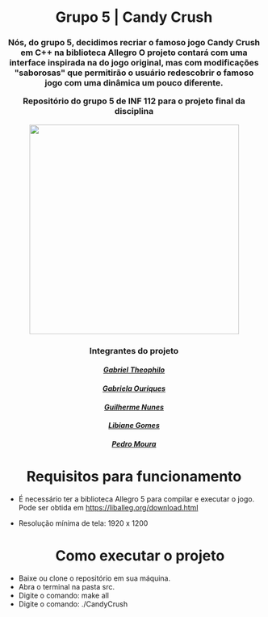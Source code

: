 <h1 align="center">
  Grupo 5 | Candy Crush
</h1>
<h3 align="center">
  Nós, do grupo 5, decidimos recriar o famoso jogo Candy Crush em C++ na biblioteca Allegro
  O projeto contará com uma interface inspirada na do jogo original, mas com modificações "saborosas" que permitirão o usuário redescobrir o famoso jogo com uma dinâmica um pouco diferente.

  Repositório do grupo 5 de INF 112 para o projeto final da disciplina
</h3>

<div align="center">
  <img  src="https://i.imgur.com/LKOFabQ.png" width="415px" heigth="405px"/>


<h3> Integrantes do projeto </h3>

  <h4><a href="https://github.com/GabrielTheophilo"><em>Gabriel Theophilo</em></a>
  <h4><a href="https://github.com/Gabrielaogd"><em>Gabriela Ouriques</em></a></h4>
  <h4><a href="https://github.com/guinlops"><em>Guilherme Nunes</em></a></h4>
  <h4><a href="https://github.com/Libianegomes"><em>Libiane Gomes</em></a></h4>
  <h4><a href="https://github.com/pedroohm"><em>Pedro Moura</em></a></h4>

</div>
  
   <h1 align="center">
  Requisitos para funcionamento
</h1>
  
+ É necessário ter a biblioteca Allegro 5 para compilar e executar o jogo. Pode ser obtida em https://liballeg.org/download.html
+ Resolução mínima de tela: 1920 x 1200
  
  <h1 align="center">
  Como executar o projeto
</h1>
  
+ Baixe ou clone o repositório em sua máquina.
+ Abra o terminal na pasta src.
+ Digite o comando: make all
+ Digite o comando: ./CandyCrush

